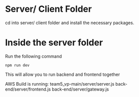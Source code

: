 # Server/ Client Folder

cd into server/ client folder and install the necessary packages.

# Inside the server folder

Run the following command

```
npm run dev
```

This will allow you to run backend and frontend together

AWS Build is running:
team5_vp-main/server/server.js
back-end/server/frontend.js
back-end/server/gateway.js
